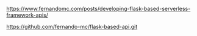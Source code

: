 https://www.fernandomc.com/posts/developing-flask-based-serverless-framework-apis/

https://github.com/fernando-mc/flask-based-api.git